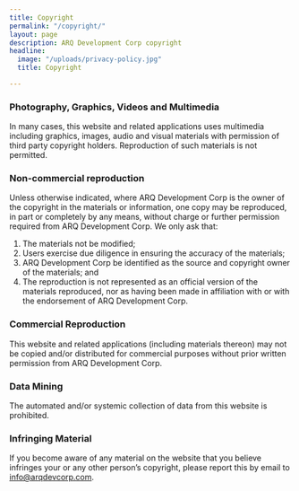 ```yaml
---
title: Copyright
permalink: "/copyright/"
layout: page
description: ARQ Development Corp copyright
headline:
  image: "/uploads/privacy-policy.jpg"
  title: Copyright

---
```

### Photography, Graphics, Videos and Multimedia

In many cases, this website and related applications uses multimedia including graphics, images, audio and visual materials with permission of third party copyright holders. Reproduction of such materials is not permitted.

### Non-commercial reproduction

Unless otherwise indicated, where ARQ Development Corp is the owner of the copyright in the materials or information, one copy may be reproduced, in part or completely by any means, without charge or further permission required from ARQ Development Corp. We only ask that:
1. The materials not be modified;
2. Users exercise due diligence in ensuring the accuracy of the materials;
3. ARQ Development Corp be identified as the source and copyright owner of the materials; and
4. The reproduction is not represented as an official version of the materials reproduced, nor as having been made in affiliation with or with the endorsement of ARQ Development Corp.

### Commercial Reproduction

This website and related applications (including materials thereon) may not be copied and/or distributed for commercial purposes without prior written permission from ARQ Development Corp.

### Data Mining

The automated and/or systemic collection of data from this website is prohibited.

### Infringing Material

If you become aware of any material on the website that you believe infringes your or any other person’s copyright, please report this by email to [info@arqdevcorp.com](mailto:info@arqdevcorp.com).